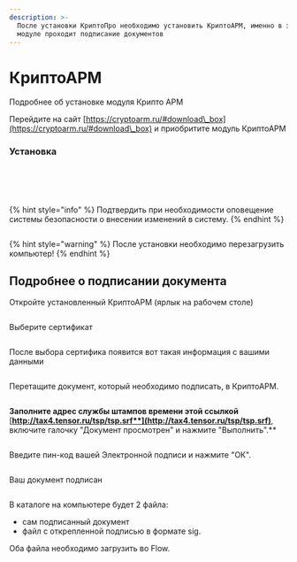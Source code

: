 ```yaml
---
description: >-
  После установки КриптоПро необходимо установить КриптоАРМ, именно в этом
  модуле проходит подписание документов
---
```


# КриптоАРМ

Подробнее об установке модуля Крипто АРМ

Перейдите на сайт [https://cryptoarm.ru/#download\_box](https://cryptoarm.ru/#download\_box)  и приобритите модуль КриптоАРМ

### Установка

<figure><img src="../../.gitbook/assets/telegram-cloud-photo-size-2-5188224046238647240-x.jpg" alt=""><figcaption></figcaption></figure>

<figure><img src="../../.gitbook/assets/telegram-cloud-photo-size-2-5188224046238647241-x.jpg" alt=""><figcaption></figcaption></figure>

<figure><img src="../../.gitbook/assets/telegram-cloud-photo-size-2-5188224046238647242-x.jpg" alt=""><figcaption></figcaption></figure>

<figure><img src="../../.gitbook/assets/telegram-cloud-photo-size-2-5188224046238647243-x.jpg" alt=""><figcaption></figcaption></figure>

<figure><img src="../../.gitbook/assets/telegram-cloud-photo-size-2-5188224046238647244-x.jpg" alt=""><figcaption></figcaption></figure>

{% hint style="info" %}
Подтвердить при необходимости оповещение системы безопасности о внесении изменений в систему.
{% endhint %}

<figure><img src="../../.gitbook/assets/telegram-cloud-photo-size-2-5188224046238647246-x.jpg" alt=""><figcaption></figcaption></figure>

{% hint style="warning" %}
После установки необходимо перезагрузить компьютер!
{% endhint %}

## Подробнее о подписании документа

Откройте установленный КриптоАРМ (ярлык на рабочем столе)

<figure><img src="../../.gitbook/assets/telegram-cloud-photo-size-2-5188224046238647256-y.jpg" alt=""><figcaption></figcaption></figure>

Выберите сертификат

<figure><img src="../../.gitbook/assets/telegram-cloud-photo-size-2-5188224046238647257-y.jpg" alt=""><figcaption></figcaption></figure>

После выбора сертифика появится вот такая информация с вашими данными

<figure><img src="../../.gitbook/assets/image (121).png" alt=""><figcaption></figcaption></figure>

Перетащите документ, который необходимо подписать, в КриптоАРМ.

<figure><img src="../../.gitbook/assets/telegram-cloud-photo-size-2-5188224046238647263-y.jpg" alt=""><figcaption></figcaption></figure>

**Заполните адрес службы штампов времени этой ссылкой** [**http://tax4.tensor.ru/tsp/tsp.srf**](http://tax4.tensor.ru/tsp/tsp.srf)**, включите галочку "Документ просмотрен" и нажмите "Выполнить".**

<figure><img src="../../.gitbook/assets/telegram-cloud-photo-size-2-5192996240235808706-y.jpg" alt=""><figcaption></figcaption></figure>

Введите пин-код вашей Электронной подписи и нажмите "ОК".

<figure><img src="../../.gitbook/assets/telegram-cloud-photo-size-2-5188224046238647281-x.jpg" alt=""><figcaption></figcaption></figure>

Ваш документ подписан&#x20;

<figure><img src="../../.gitbook/assets/image (120).png" alt=""><figcaption></figcaption></figure>



В каталоге на компьютере будет 2 файла:&#x20;

* сам подписанный документ
* файл с открепленной подписью в формате sig.

&#x20;Оба файла необходимо загрузить во Flow.
